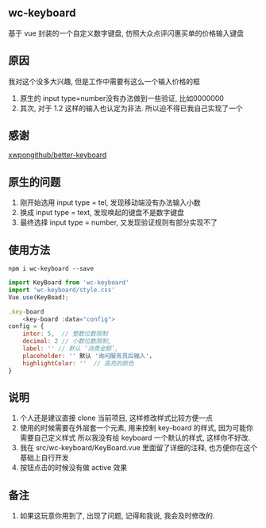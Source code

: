 ## wc-keyboard
基于 vue 封装的一个自定义数字键盘, 仿照大众点评闪惠买单的价格输入键盘

## 原因
我对这个没多大兴趣, 但是工作中需要有这么一个输入价格的框
1. 原生的 input type=number没有办法做到一些验证, 比如0000000
2. 其次, 对于 1.2 这样的输入也认定为非法.
所以迫不得已我自己实现了一个

## 感谢
[xwpongithub/better-keyboard](https://github.com/xwpongithub/better-keyboard)


## 原生的问题
1. 刚开始选用 input type = tel, 发现移动端没有办法输入小数
2. 换成 input type = text, 发现唤起的键盘不是数字键盘
3. 最终选择 input type = number, 又发现验证规则有部分实现不了

## 使用方法
```shell
npm i wc-keyboard --save
```
```javascript
import KeyBoard from 'wc-keyboard'
import 'wc-keyboard/style.css'
Vue.use(KeyBoad);

.key-board
	<key-board :data="config">
config = {
	inter: 5,  // 整数位数限制
	decimal: 2 // 小数位数限制,
	label: '' // 默认 ‘消费金额’,
	placeholder: '' 默认 '询问服务员后输入'，
	highlightColor: ''  // 高亮的颜色
}
```

## 说明
1. 个人还是建议直接 clone 当前项目, 这样修改样式比较方便一点
2. 使用的时候需要在外层套一个元素, 用来控制 key-board 的样式, 因为可能你需要自己定义样式
   所以我没有给 keyboard 一个默认的样式, 这样你不好改.
3. 我在 src/wc-keyboard/KeyBoard.vue 里面留了详细的注释, 也方便你在这个基础上自行开发
4. 按钮点击的时候没有做 active 效果

## 备注
1. 如果这玩意你用到了, 出现了问题, 记得和我说, 我会及时修改的.
